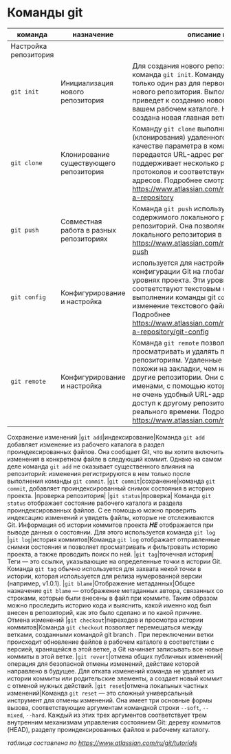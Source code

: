 # Команды git
|команда|назначение |описание команды|
|-|-|-|
|Настройка репозитория|
|`git init`|Инициализация нового репозитория|Для создания нового репозитория используется команда `git init`. Команду `git init` выполняют только один раз для первоначальной настройки нового репозитория. Выполнение команды приведет к созданию нового подкаталога ``.git`` в вашем рабочем каталоге. Кроме того, будет создана новая главная ветка|
|`git clone`|Клонирование существующего репозитория|Команду `git clone` выполняют для создания копии (клонирования) удаленного репозитория. В качестве параметра в команду `git clone` передается URL-адрес репозитория. Git поддерживает несколько различных сетевых протоколов и соответствующих форматов URL-адресов. Подробнее смотри в <https://www.atlassian.com/ru/git/tutorials/setting-up-a-repository>
|`git push`|Совместная работа в разных репозиториях| Команда `git push` используется для выгрузки содержимого локального репозитория в удаленный репозиторий. Она позволяет передать коммиты из локального репозитория в удаленный. Подробнее <https://www.atlassian.com/ru/git/tutorials/syncing/git-push>|
|`git config`|Конфигурирование и настройка|используется для настройки значений конфигурации Git на глобальном и локальном уровнях проекта. Эти уровни конфигурации соответствуют текстовым файлам ``.gitconfig`` . При выполнении команды git ``config`` происходит изменение текстового файла конфигурации. Подробнее  <https://www.atlassian.com/ru/git/tutorials/setting-up-a-repository/git-config>|
|`git remote`|Конфигурирование и настройка|Команда `git remote` позволяет создавать, просматривать и удалять подключения к другим репозиториям. Удаленные подключения скорее похожи на закладки, чем на прямые ссылки на другие репозитории. Они служат удобными именами, с помощью которых можно сослаться на не очень удобный URL-адрес, а не предоставляют доступ к другому репозиторию в режиме реального времени. Подробнее <https://www.atlassian.com/ru/git/tutorials/syncing>|
Сохранение изменений
|`git add`|индексирование|Команда `git add` добавляет изменение из рабочего каталога в раздел проиндексированных файлов. Она сообщает Git, что вы хотите включить изменения в конкретном файле в следующий коммит. Однако на самом деле команда `git add` не оказывает существенного влияния на репозиторий: изменения регистрируются в нем только после выполнения команды `git commit`.
|`git commit`|сохранение|команда `git commit`, добавляет проиндексированный снимок состояния в историю проекта.
|проверка репозитория|
|`git status`|проверка| Команда `git status` отображает состояние рабочего каталога и раздела проиндексированных файлов. С ее помощью можно проверить индексацию изменений и увидеть файлы, которые не отслеживаются Git. Информация об истории коммитов проекта ***НЕ*** отображается при выводе данных о состоянии. Для этого используется команда `git log`
|`git log`|история коммитов|Команда `git log` отображает отправленные снимки состояния и позволяет просматривать и фильтровать историю проекта, а также проводить поиск по ней.
|`git tag`|точечная история|Теги — это ссылки, указывающие на определенные точки в истории Git. Команда `git tag` обычно используется для захвата некой точки в истории, которая используется для релиза нумерованной версии (например, v1.0.1).
|`git blame`|Отображение метаданных|Общее назначение `git blame` — отображение метаданных автора, связанных со строками, которые были внесены в файл при коммите. Таким образом можно проследить историю кода и выяснить, какой именно код был внесен в репозиторий, как это было сделано и по какой причине.
Отмена изменений
|`git checkout`|переходов и просмотра истории коммитов|Команда `git checkout` позволяет перемещаться между ветками, созданными командой git branch . При переключении ветки происходит обновление файлов в рабочем каталоге в соответствии с версией, хранящейся в этой ветке, а Git начинает записывать все новые коммиты в этой ветке.
|`git revert`|отмена общих публичных изменений|операция для безопасной отмены изменений, действие которой направлено в будущее. Для отката изменений команда не удаляет из истории коммиты или родительские элементы, a создает новый коммит с отменой нужных действий.
|`git reset`|отмена локальных частных изменений|Команда `git reset` — это сложный универсальный инструмент для отмены изменений. Она имеет три основные формы вызова, соответствующие аргументам командной строки `--soft`, `--mixed`, `--hard`. Каждый из этих трех аргументов соответствует трем внутренним механизмам управления состоянием Git: дереву коммитов (HEAD), разделу проиндексированных файлов и рабочему каталогу.


*таблица составлена по <https://www.atlassian.com/ru/git/tutorials>*